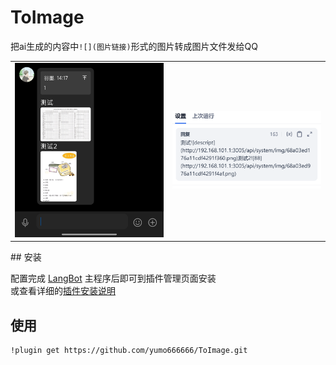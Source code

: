 # ToImage
把ai生成的内容中`![](图片链接)`形式的图片转成图片文件发给QQ
<table>
  <tr>
    <td align="center"><img src="./1.jpg" alt="第一张图片描述" width="300"></td>
    <td align="center"><img src="./2.png" alt="第二张图片描述" width="300"></td>
  </tr>
</table>
## 安装

配置完成 [LangBot](https://github.com/RockChinQ/LangBot) 主程序后即可到插件管理页面安装  
或查看详细的[插件安装说明](https://docs.langbot.app/plugin/plugin-intro.html#%E6%8F%92%E4%BB%B6%E7%94%A8%E6%B3%95)

## 使用

```bash
!plugin get https://github.com/yumo666666/ToImage.git
```
